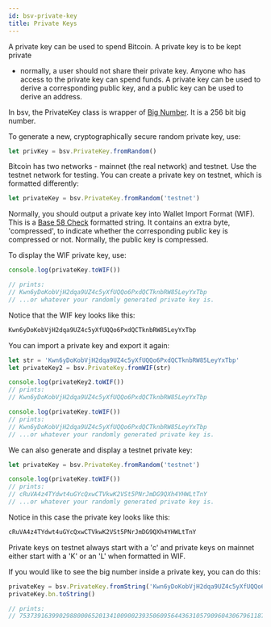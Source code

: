 ```yaml
---
id: bsv-private-key
title: Private Keys
---
```


A private key can be used to spend Bitcoin. A private key is to be kept private
- normally, a user should not share their private key. Anyone who has access to
the private key can spend funds. A private key can be used to derive a
corresponding public key, and a public key can be used to derive an address.

In bsv, the PrivateKey class is wrapper of [Big Number](./bsv-bn.md). It is a
256 bit big number.

To generate a new, cryptographically secure random private key, use:

```javascript
let privKey = bsv.PrivateKey.fromRandom()
```

Bitcoin has two networks - mainnet (the real network) and testnet. Use the
testnet network for testing. You can create a private key on testnet, which is
formatted differently:

```javascript
let privateKey = bsv.PrivateKey.fromRandom('testnet')
```

Normally, you should output a private key into Wallet Import Format (WIF). This
is a [Base 58 Check](./bsv-base58.md) formatted string. It contains an extra
byte, 'compressed', to indicate whether the corresponding public key is
compressed or not. Normally, the public key is compressed.

To display the WIF private key, use:

```javascript
console.log(privateKey.toWIF())

// prints:
// Kwn6yDoKobVjH2dqa9UZ4c5yXfUQQo6PxdQCTknbRW85LeyYxTbp
// ...or whatever your randomly generated private key is.
```

Notice that the WIF key looks like this:

```html
Kwn6yDoKobVjH2dqa9UZ4c5yXfUQQo6PxdQCTknbRW85LeyYxTbp
```

You can import a private key and export it again:
```javascript
let str = 'Kwn6yDoKobVjH2dqa9UZ4c5yXfUQQo6PxdQCTknbRW85LeyYxTbp'
let privateKey2 = bsv.PrivateKey.fromWIF(str)

console.log(privateKey2.toWIF())
// prints:
// Kwn6yDoKobVjH2dqa9UZ4c5yXfUQQo6PxdQCTknbRW85LeyYxTbp
```

```javascript
console.log(privateKey.toWIF())
// prints:
// Kwn6yDoKobVjH2dqa9UZ4c5yXfUQQo6PxdQCTknbRW85LeyYxTbp
// ...or whatever your randomly generated private key is.
```

We can also generate and display a testnet private key:

```javascript
let privateKey = bsv.PrivateKey.fromRandom('testnet')

console.log(privateKey.toWIF())
// prints:
// cRuVA4z4TYdwt4uGYcQxwCTVkwK2VSt5PNrJmDG9QXh4YHWLtTnY
// ...or whatever your randomly generated private key is.
```

Notice in this case the private key looks like this:

```html
cRuVA4z4TYdwt4uGYcQxwCTVkwK2VSt5PNrJmDG9QXh4YHWLtTnY
```

Private keys on testnet always start with a 'c' and private keys on mainnet
either start with a 'K' or an 'L' when formatted in WIF.

If you would like to see the big number inside a private key, you can do this:

```javascript
privateKey = bsv.PrivateKey.fromString('Kwn6yDoKobVjH2dqa9UZ4c5yXfUQQo6PxdQCTknbRW85LeyYxTbp')
privateKey.bn.toString()

// prints:
// 7537391639902988000652013410090023935060956443631057909604306796118758817057
```
